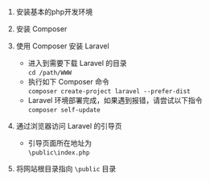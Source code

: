 1. 安装基本的php开发环境

2. 安装 Composer

3. 使用 Composer 安装 Laravel
    - 进入到需要下载 Laravel 的目录  
	`cd /path/WWW`
	- 执行如下 Composer 命令  
	`composer create-project laravel --prefer-dist`
    - Laravel 环境部署完成，如果遇到报错，请尝试以下指令  
    `composer self-update`

4. 通过浏览器访问 Laravel 的引导页
    - 引导页面所在地址为  
    `\public\index.php`
    
5. 将网站根目录指向 `\public` 目录
	

